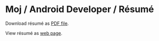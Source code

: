 # Moj / Android Developer / Résumé

Download résumé as [PDF file](https://github.com/MojRoid/RESUME/raw/master/Moj%20Abubakr%20-%20resume.pdf).

View résumé as [web page](https://cdn.rawgit.com/MojRoid/RESUME/eee143d6a520700abbf625778b82adbae9109248/Moj%20Abubakr%20-%20resume.html).